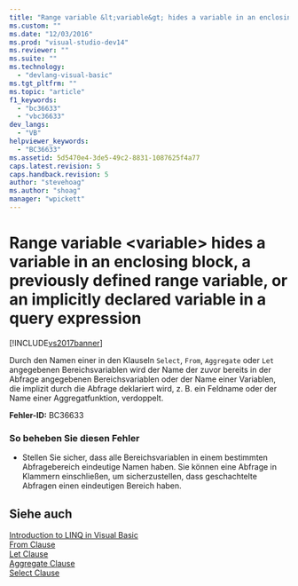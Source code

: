 ```yaml
---
title: "Range variable &lt;variable&gt; hides a variable in an enclosing block, a previously defined range variable, or an implicitly declared variable in a query expression | Microsoft Docs"
ms.custom: ""
ms.date: "12/03/2016"
ms.prod: "visual-studio-dev14"
ms.reviewer: ""
ms.suite: ""
ms.technology: 
  - "devlang-visual-basic"
ms.tgt_pltfrm: ""
ms.topic: "article"
f1_keywords: 
  - "bc36633"
  - "vbc36633"
dev_langs: 
  - "VB"
helpviewer_keywords: 
  - "BC36633"
ms.assetid: 5d5470e4-3de5-49c2-8831-1087625f4a77
caps.latest.revision: 5
caps.handback.revision: 5
author: "stevehoag"
ms.author: "shoag"
manager: "wpickett"
---
```

# Range variable &lt;variable&gt; hides a variable in an enclosing block, a previously defined range variable, or an implicitly declared variable in a query expression
[!INCLUDE[vs2017banner](../../../visual-basic/developing-apps/includes/vs2017banner.md)]

Durch den Namen einer in den Klauseln `Select`, `From`, `Aggregate` oder `Let` angegebenen Bereichsvariablen wird der Name der zuvor bereits in der Abfrage angegebenen Bereichsvariablen oder der Name einer Variablen, die implizit durch die Abfrage deklariert wird, z. B. ein Feldname oder der Name einer Aggregatfunktion, verdoppelt.  
  
 **Fehler\-ID:** BC36633  
  
### So beheben Sie diesen Fehler  
  
-   Stellen Sie sicher, dass alle Bereichsvariablen in einem bestimmten Abfragebereich eindeutige Namen haben.  Sie können eine Abfrage in Klammern einschließen, um sicherzustellen, dass geschachtelte Abfragen einen eindeutigen Bereich haben.  
  
## Siehe auch  
 [Introduction to LINQ in Visual Basic](../../../visual-basic/programming-guide/language-features/linq/introduction-to-linq.md)   
 [From Clause](../../../visual-basic/language-reference/queries/from-clause.md)   
 [Let Clause](../../../visual-basic/language-reference/queries/let-clause.md)   
 [Aggregate Clause](../../../visual-basic/language-reference/queries/aggregate-clause.md)   
 [Select Clause](../../../visual-basic/language-reference/queries/select-clause.md)